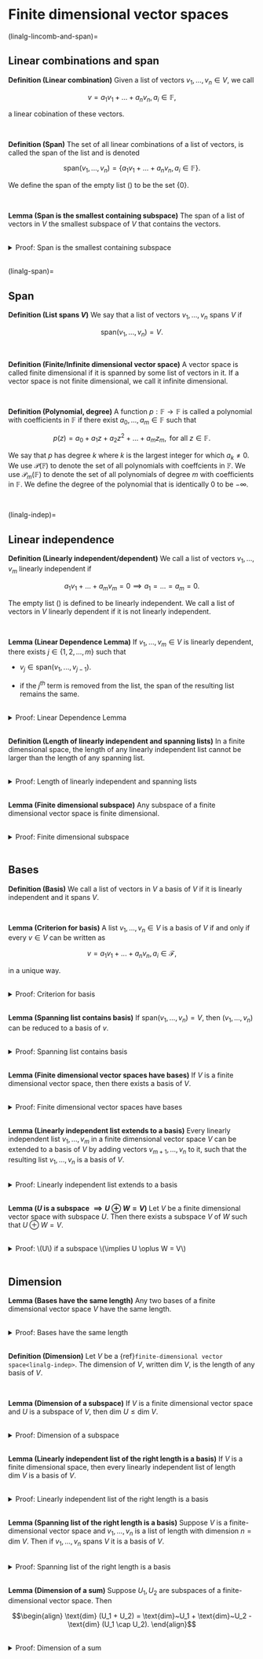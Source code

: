 # Finite dimensional vector spaces

(linalg-lincomb-and-span)=
## Linear combinations and span

<div class="definition">

**Definition (Linear combination)** Given a list of vectors $v_1, ..., v_n \in V$, we call
    
$$ v = a_1v_1 + ... + a_n v_n, a_i \in \mathbb{F}, $$
    
a linear cobination of these vectors.
    
</div>
<br>


<div class="definition">

**Definition (Span)** The set of all linear combinations of a list of vectors, is called the span of the list and is denoted
    
$$\text{span}(v_1, ..., v_n) = \{a_1v_1 + ... + a_n v_n, a_i \in \mathbb{F}\}.$$
    
We define the span of the empty list $()$ to be the set $\{0\}$.
    
</div>
<br>


<div class="lemma">

**Lemma (Span is the smallest containing subspace)** The span of a list of vectors in $V$ the smallest subspace of $V$ that contains the vectors.
    
</div>
<br>


<details class="proof">
<summary>Proof: Span is the smallest containing subspace</summary>
    
In the following, let $v_1, ..., v_n \in V$ and $S = \text{span}(v_1, ..., v_n)$.

**Span is a subspace:** First, $\{0\} \in \mathbb{F}$ since $0$ is a linear combination of the vectors $v_1, ..., v_n$. Second, $S$ is closed under additions because if $s_1, s_2 \in S$ then $s_1, s_2$ are linear combinations of $v_1, ..., v_n$ and also $s_1 + s_2$ is a linear combination of $S$. Lastly, if $s \in S$ then also $\lambda s \in \mathbb{F}$ because $s$ is a linear combination of $v_1, ..., v_n$ and the $\lambda$ coefficient can be absorbed in the coefficients of the linear combination. Therefore $S$ satisfies {ref}`the three necessary and sufficient conditions for being a subspace<linalg-subspaces>`.
    
    
**Span is the smallest containing subspace:** This holds because any subspace $U \subseteq V$ which contains the vectors $v_1, ..., v_n$ must also contain all of their linear combinations. Since all the elements in $S$ are linear combinations of the vectors $v_1, ..., v_n$ we have $S \subseteq U$.
    
    
</details>
<br>

(linalg-span)=
## Span

<div class="definition">

**Definition (List spans $V$)** We say that a list of vectors $v_1, ..., v_n$ spans $V$ if
    
$$\text{span}(v_1, ..., v_n) = V.$$
    
</div>
<br>



<div class="definition">

**Definition (Finite/Infinite dimensional vector space)** A vector space is called finite dimensional if it is spanned by some list of vectors in it. If a vector space is not finite dimensional, we call it infinite dimensional.
    
</div>
<br>


<div class="definition">

**Definition (Polynomial, degree)** A function $p : \mathbb{F} \to \mathbb{F}$ is called a polynomial with coefficients in $\mathbb{F}$ if there exist $a_0, ..., a_m \in \mathbb{F}$ such that
    
$$ p(z) = a_0 + a_1 z + a_2 z^2 + ... + a_m z_m, \text{ for all } z \in \mathbb{F}. $$
    
We say that $p$ has degree $k$ where $k$ is the largest integer for which $a_k \neq 0$. We use $\mathcal{P}(\mathbb{F})$ to denote the set of all polynomials with coeffcients in $\mathbb{F}$. We use $\mathcal{P}_m(\mathbb{F})$ to denote the set of all polynomials of degree $m$ with coefficients in $\mathbb{F}$. We define the degree of the polynomial that is identically $0$ to be $- \infty$.
    
</div>
<br>

(linalg-indep)=
## Linear independence

<div class="definition">

**Definition (Linearly independent/dependent)** We call a list of vectors $v_1, ..., v_m$ linearly independent if
    
$$ a_1 v_1 + ... + a_m v_m = 0 \implies a_1 = ... = a_m = 0. $$
    
The empty list $()$ is defined to be linearly independent. We call a list of vectors in $V$ linearly dependent if it is not linearly independent.
    
</div>
<br>



<div class="lemma">

**Lemma (Linear Dependence Lemma)** If $v_1, ..., v_m \in V$ is linearly dependent, there exists $j \in \{1, 2, ..., m\}$ such that
    
- $v_j \in \text{span}(v_1, ..., v_{j-1})$.
    
- if the $j^{th}$ term is removed from the list, the span of the resulting list remains the same.
    
</div>
<br>

<details class="proof">
<summary>Proof: Linear Dependence Lemma</summary>
    
In the following parts, let $v_1, ..., v_m$ be a linearly dependent list of vectors in $V$.
    
**Part 1:** Since $v_1, ..., v_m$ is linearly dependent, there exists a linear combination
    
$$ a_1 v_1 + ... + a_m v_m = 0, $$
    
such that at least one $a_i \neq 0$. Let $v_j$ be this vector. Then
    
$$ v_j = -\sum_{i \neq j} \frac{a_i}{a_j}v_i, $$
    
so $v_j \in \text{span}(v_1, ..., v_{j-1})$.
    
**Part 2:** From the previous argument, we can express $v_j$ as a linear combination of the other vectors in the list. Therefore, any linear combination of the vectors of the full list can be re-written as a linear combination of the vectors in the list with $v_j$ removed, by adjusting the remaining coefficients appropriately:
    
$$\begin{align}
v = a_1 v_1 + ... + a_m v_m = \sum_{i \neq j} \left(a_i - \frac{a_i}{a_j} \right) v_i.
\end{align}$$
    
</details>
<br>



<div class="definition">

**Definition (Length of linearly independent and spanning lists)** In a finite dimensional space, the length of any linearly independent list cannot be larger than the length of any spanning list.
    
</div>
<br>


<details class="proof">
<summary>Proof: Length of linearly independent and spanning lists</summary>

Suppose that $V$ is a finite dimensional vector space and that $u_1, ..., u_m$ is a linearly independent list while $w_1, ..., w_n$ is a spanning list. We can proceed in the following recursive process.

The list $u_1, w_1, ..., w_n$ is linearly dependent, but by the Linear Dependence Lemma we can remove one of the $w$'s from it and it will still span $V$. We can proceed by inserting $u_2$ after $u_1$ in the list, to obtain a new list whose first two entries are $u_1, u_2$ and the rest are $w$'s to get another linearly dependent list. Again by the Linear Dependence Lemma, we can remove one of the $w$'s from the list to obtain a list that still spans $V$. Proceeding iteratively, we can insert all the $u$'s to the list while removing $w$'s - at each step, we can guarantee that a $w$ and not a $u$ will be removed, because the initial $u$-vectors in the list are all linearly independent - until all the $u$'s have been added to the list.

At each step of the above process, the Linear Dependence Lemma implies that there is a $w$ term to remove and thus $m \leq n$.
    
</details>
<br>
    

<div class="lemma">

**Lemma (Finite dimensional subspace)** Any subspace of a finite dimensional vector space is finite dimensional.
    
</div>
<br>


<details class="proof">
<summary>Proof: Finite dimensional subspace</summary>

Let $V$ be a finite dimensional space with subspace $U \subseteq V$. Then there exists a list $v_1, ..., v_n$ which spans $V$.
    
If $U = \{0\}$, then $U$ is finite dimensional. Suppose $U \neq \{0\}$. Then there exists a nonzero $u_1 \in U$. If $u_1$ spans $U$ then $U$ is finite dimensional. If not, there exists $u_2 \in U$ such that $u \not \in \text{span}(u_1)$. If $u_1, u_2$ spans $U$ then again $U$ is finite dimensional. We can proceed in this iterative fashion until a list $u_1, ..., u_m$ is found which spans $U$. If no such list is found, the length of this linearly independent list will eventually exceed the length of the spanning list $v_1, ..., v_n$. But since any linearly independent list cannot have a length greater than a spanning list, this procedure must terminate for some $m \leq n$. Therefore $U$ is finite dimensional.
    
</details>
<br>
    
    
    
## Bases

<div class="definition">

**Definition (Basis)** We call a list of vectors in $V$ a basis of $V$ if it is linearly independent and it spans $V$.
    
</div>
<br>
    
    
<div class="lemma">

**Lemma (Criterion for basis)** A list $v_1, ..., v_n \in V$ is a basis of $V$ if and only if every $v \in V$ can be written as
    
$$ v = a_1 v_1 + ... + a_n v_n, a_i \in \mathcal{F}, $$
    
in a unique way.
    
</div>
<br>
    

<details class="proof">
<summary>Proof: Criterion for basis</summary>

Suppose $v_1, ..., v_n \in V$ is a basis of $V$. Then it spans $V$ so every $v \in V$ can be written in the form
    
$$\begin{align}
v = a_1 v_1 + ... + a_n v_n, a_i \in \mathcal{F}.
\end{align}$$
    
Furthermore, this expression is unique because $v_1, ..., v_n$ is linearly independent so if 
    
$$\begin{align}
v = a_1 v_1 + ... + a_n v_n = b_1 v_1 + ... + b_n v_n.
\end{align}$$
    
for some $b_i \in \mathcal{F}$, then
    
$$\begin{align}
(b_1 - a_1) v_1 + ... + (b_n - a_n) v_n = 0 \implies a_i = b_i,
\end{align}$$
    
where we have used {ref}`the definition of linear independence<linalg-indep>`. Going the other way, if every $v$ can be writen in a unique way as
    
$$\begin{align}
v = a_1 v_1 + ... + a_n v_n, a_i \in \mathcal{F},
\end{align}$$
    
then $v_1, ..., v_n$ spans $V$ and also $0$ can be written in a unique way as the linear combination of the vectors $v_1, ..., v_n$. The list is a linearly independent spanning list in $V$ and is therefore a basis of $V$.
    
</details>
<br>
    
    
<div class="lemma">

**Lemma (Spanning list contains basis)** If $\text{span}(v_1, ..., v_n) = V$, then $(v_1, ..., v_n)$ can be reduced to a basis of $v$.
    
</div>
<br>
    

<details class="proof">
<summary>Proof: Spanning list contains basis</summary>

Suppose $v_1, ..., v_n \in V$ and $\text{span}(v_1, ..., v_n) = V$. We can apply the {ref}`Linear Dependence Lemma<linalg-indep>` a number of times, removing a vector from the list at each step. At each such step, the resulting list still spans $V$. The process must eventually terminate - if it did not there would be no vectors left in $V$ so the list would no longer span $V$. When the process terminates, the list must be linearly independent - if it was not, then the {ref}`Linear Dependence Lemma<linalg-indep>` could be applied once again to remove another vector from the list. Therefore, the resulting list is a linearly independent spanning list and hence also a basis.
    
</details>
<br>
    
  
 
<div class="lemma">

**Lemma (Finite dimensional vector spaces have bases)** If $V$ is a finite dimensional vector space, then there exists a basis of $V$.
    
</div>
<br>
    

<details class="proof">
<summary>Proof: Finite dimensional vector spaces have bases</summary>

By {ref}`definition<linalg-span>`, a finite dimensional vector space $V$ has a spanning list. By the previous lemma, the spanning list can be reduced to a basis.
    
</details>
<br>
    
    
  
<div class="lemma">

**Lemma (Linearly independent list extends to a basis)** Every linearly independent list $v_1, ..., v_m$ in a finite dimensional vector space $V$ can be extended to a basis of $V$ by adding vectors $v_{m + 1}, ..., v_n$ to it, such that the resulting list $v_1, ..., v_n$ is a basis of $V$.
    
</div>
<br>
    

<details class="proof">
<summary>Proof: Linearly independent list extends to a basis</summary>

Let $v_1, ..., v_m$ be a linearly independent list of vectors in $V$, a finite dimensional vector space. Since $V$ is a finite dimensional space, it has a spanning list $w_1, ..., w_n$ {ref}`by definition<linalg-span>`. By appending these vectors to the original list, we obtain a new list
    
$$\begin{align}
v_1, ..., v_m, w_1, ..., w_n
\end{align}$$   
    
which spans $V$. We may then apply the {ref}`Linear Dependence Lemma<linalg-indep>` a number of times, removing a vector from the list at each step. The procedure must terminate - if it did not there would be no vectors left in $V$ so the list would no longer span $V$. The resulting list must be linearly independent - if it was not, then the lemma could be applied once again to remove another vector from the list. In addition, the list will span $V$ so the end result is a linearly dependent spanning list in $V$, which is a basis.
    
Note also that none of the vectors $v_1, ..., v_m$ will be removed from the list because these are already linearly independent. Therefore the resulting list will contain all of the $v_1, ..., v_m$ vectors, because these are already linearly independent. So the final list is an extended version of the original.
    
</details>
<br>
    
    
    
<div class="lemma">

**Lemma ($U$ is a subspace $\implies U \oplus W = V$)** Let $V$ be a finite dimensional vector space with subspace $U$. Then there exists a subspace $V$ of $W$ such that $U \oplus W = V$.
    
</div>
<br>
    

<details class="proof">
<summary>Proof: \(U\) if a subspace \(\implies U \oplus W = V\)</summary>

Since $U$ is a subspace of the finite space $V$, it has a basis $u_1, ..., u_m$. This basis can be extended to a basis of $V$, by appending the vectors $w_1, ..., w_n$ to it. Therefore the resulting list
    
$$\begin{align}
u_1, ..., u_m, w_1, ..., w_n
\end{align}$$
    
spans $V$. Let $\text{span}(w_1, ..., w_n) = W$. Then $W$ is a subspace and $U + W = V$. To see that $U + W = U \oplus W$ is a direct sum, {ref}`it suffices to show<linalg-direct-sum>` that $U \cap W = \{0\}$. This holds because the list $u_1, ..., u_m, w_1, ..., w_n$ is linearly independent so if $U$ and $W$ shared an element $x$, then $x$ would be in the spans of both $u_1, ..., u_m$ and $w_1, ..., w_n$. Therefore, it would be possible to write $0$ as a non-zero linear combination of the vectors of the two lists, contradicting the fact that they are linearly independent. Therefore $U + W = U \oplus W$, concluding the proof.
    
</details>
<br>
    
    
## Dimension
    
<div class="lemma">

**Lemma (Bases have the same length)** Any two bases of a finite dimensional vector space $V$ have the same length.
    
</div>
<br>
    

<details class="proof">
<summary>Proof: Bases have the same length</summary>

Let $\ell_1, \ell_2$ be two bases of the finite dimensional vector space $V$. Both $\ell_1, \ell_2$ are spanning lists. Since a linearly independent list cannot have length greater than the dimension of a spanning list, we have
    
$$\begin{align}
\text{dim span} {\ell_1} \leq \text{dim span} {\ell_2},
\end{align}$$
    
but also, reversing the roles of $\ell_1, \ell_2$ we also have
    
$$\begin{align}
\text{dim span} {\ell_2} \leq \text{dim span} {\ell_1},
\end{align}$$
    
implying $\text{dim span} {\ell_1} = \text{dim span} {\ell_2}$.
    
</details>
<br>
    
    
<div class="definition">

**Definition (Dimension)** Let $V$ be a {ref}`finite-dimensional vector space<linalg-indep>`. The dimension of $V$, written $\text{dim}~V$, is the length of any basis of $V$.
    
</div>
<br>
    
    
<div class="lemma">

**Lemma (Dimension of a subspace)** If $V$ is a finite dimensional vector space and $U$ is a subspace of $V$, then $\text{dim}~ U \leq \text{dim}~ V$.
    
</div>
<br>
    

<details class="proof">
<summary>Proof: Dimension of a subspace</summary>

Let $V$ be a finite dimensional vector space and $U$ be a subspace of $V$. Since $U$ is a finite dimensional vector space, it has a basis. This basis can be extended to a basis of $V$. The extended basis is a list with at least as many vectors as the original basis. Therefore $\text{dim}~ U \leq \text{dim}~ V$.
    
</details>
<br>
    
    
<div class="lemma">

**Lemma (Linearly independent list of the right length is a basis)** If $V$ is a finite dimensional space, then every linearly independent list of length $\text{dim}~V$ is a basis of $V$.
    
</div>
<br>
    

<details class="proof">
<summary>Proof: Linearly independent list of the right length is a basis</summary>
    
Suppose $V$ is a finite dimensional space and let $v_1, ..., v_n \in V$ be a linearly independent list with $n = \text{dim}~V$. This list can be extended to a basis of $V$. But since all bases have the same length, the extension construction cannot add any new vectors to the list. Therefore $v_1, ..., v_n$ is a basis of $V$, and all linearly independent lists of length $\text{dim}~V$ are bases.
    
</details>
<br>
  
    
<div class="lemma">

**Lemma (Spanning list of the right length is a basis)** Suppose $V$ is a finite-dimensional vector space and $v_1, ..., v_n$ is a list of length with dimension $n = \text{dim}~V$. Then if $v_1, ..., v_n$ spans $V$ it is a basis of $V$.
    
</div>
<br>
    
    
<details class="proof">
<summary>Proof: Spanning list of the right length is a basis</summary>
    
Suppose $V$ is a finite-dimensional vector space and $v_1, ..., v_n \in V$ is a list of length with dimension $n = \text{dim}~V$. Suppose also that $v_1, ..., v_n$ spans $V$. We will show that $v_1, ..., v_n$ is linearly independent.
    
If $v_1, ..., v_n$ were linearly dependent, then by the {ref}`linear dependence lemma<linalg-indep>` we could remove a non-zero number of vectors from it, while leaving its span unchanged. By removing vectors until the list becomes linearly independent, we would obtain a linearly independent list which spans $V$ and is therefore a basis. But this basis would have length striclty smaller than $n$, which is a contradiction because every basis of $V$ must have length $n$. So $v_1, ..., v_n$ was linearly independent to begin with, and therefore also a basis.
    
</details>
<br>
  
    
<div class="lemma">

**Lemma (Dimension of a sum)** Suppose $U_1, U_2$ are subspaces of a finite-dimensional vector space. Then
    
$$\begin{align}
\text{dim} (U_1 + U_2) = \text{dim}~U_1 + \text{dim}~U_2 - \text{dim} (U_1 \cap U_2).
\end{align}$$
    
</div>
<br>
    
    
<details class="proof">
<summary>Proof: Dimension of a sum</summary>
    
Suppose $U_1, U_2$ are subspaces of a finite-dimensional vector space. Then $U_1 \cap U_2$ is a finite-dimensional vector space, so there exists a basis $u_1, ..., u_n$ for it. This basis can be extended to a basis $u_1, ..., u_n, v_1, ..., v_k$ for $U_1$ and a basis $u_1, ..., u_n, w_1, ..., w_m$ for $U_2$. Now we will show that
    
$$\begin{align}
\text{dim} (U_1 + U_2) = n + k + m.
\end{align}$$
    
First, the list $u_1, ..., u_n, v_1, ..., v_k, w_1, ..., w_m$ spans $U_1 + U_2$. Second, it is linearly independent by the following argument. Suppose
    
$$\begin{align}
a_1 u_1 + ... + a_n u_n + b_1 v_1 + ... + b_n v_n + c_1 w_1 + ... + c_n w_n = 0.
\end{align}$$

Then it holds that
    
$$\begin{align}
c_1 w_1 + ... + c_n w_n = - a_1 u_1 - ... - a_n u_n - b_1 v_1 - ... - b_n v_n,
\end{align}$$
    
which implies $(c_1 w_1 + ... + c_n w_n) \in U_1$. But since $w_i \in U_2$, we also have $(c_1 w_1 + ... + c_n w_n) \in U_1 \cap U_2$ so
    
$$\begin{align}
c_1 w_1 + ... + c_n w_n = d_1 u_1 + ... + d_n u_n,
\end{align}$$
    
for some $d_1, ..., d_n$. But since the $u$'s and $w$'s are linearly independent, this can only hold if the $c$'s and $d$'s are all zero. Therefore 
    
$$\begin{align}
a_1 u_1 + ... + a_n u_n + b_1 v_1 + ... + b_n v_n = 0,
\end{align}$$
    
which again by linear independence can hold only if the $a$'s and $b$'s are all zero, arriving at the result.
    
</details>
<br>
    